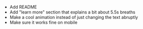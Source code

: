 - Add README
- Add "learn more" section that explains a bit about 5.5s breaths
- Make a cool animation instead of just changing the text abruptly
- Make sure it works fine on mobile